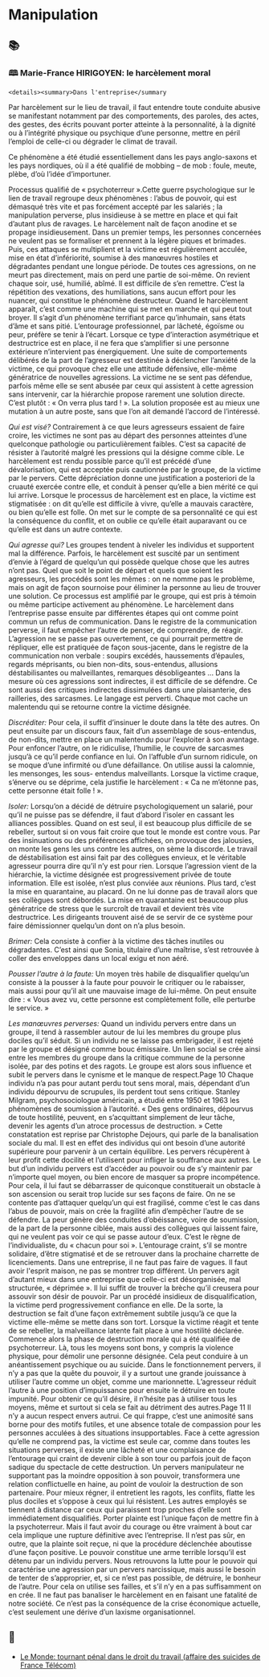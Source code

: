# Manipulation

## 📚
### 🕮 Marie-France HIRIGOYEN: le harcèlement moral

    <details><summary>Dans l'entreprise</summary
Par harcèlement sur le lieu de travail, il faut entendre toute conduite abusive se
manifestant notamment par des comportements, des paroles, des actes, des gestes, des
écrits pouvant porter atteinte à la personnalité, à la dignité ou à l’intégrité physique ou
psychique d’une personne, mettre en péril l’emploi de celle-ci ou dégrader le climat de
travail.

Ce phénomène a été étudié essentiellement dans les pays anglo-saxons et les
pays nordiques, où il a été qualifié de mobbing – de mob : foule, meute, plèbe, d’où
l’idée d’importuner.

Processus qualifié de « psychoterreur ».Cette guerre psychologique sur le lien de travail regroupe deux phénomènes : l’abus de pouvoir, qui est démasqué très vite et pas forcément accepté par les salariés ; la manipulation perverse, plus insidieuse à se mettre en place et qui fait
d’autant plus de ravages.
Le harcèlement naît de façon anodine et se propage insidieusement. Dans un
premier temps, les personnes concernées ne veulent pas se formaliser et prennent à la
légère piques et brimades. Puis, ces attaques se multiplient et la victime est
régulièrement acculée, mise en état d’infériorité, soumise à des manœuvres hostiles et
dégradantes pendant une longue période.
De toutes ces agressions, on ne meurt pas directement, mais on perd une partie
de soi-même. On revient chaque soir, usé, humilié, abîmé. Il est difficile de s’en
remettre.
C’est la répétition des vexations, des humiliations, sans aucun effort pour les
nuancer, qui constitue le phénomène destructeur.
Quand le harcèlement apparaît, c’est comme une machine qui se met en marche
et qui peut tout broyer.
Il s’agit d’un phénomène terrifiant parce qu’inhumain, sans états d’âme et sans
pitié.
L’entourage professionnel, par lâcheté, égoïsme ou peur, préfère se tenir à
l’écart.
Lorsque ce type d’interaction asymétrique et destructrice est en place, il ne fera
que s’amplifier si une personne extérieure n’intervient pas énergiquement.
Une suite de comportements délibérés de la part de l’agresseur est destinée à
déclencher l’anxiété de la victime, ce qui provoque chez elle une attitude défensive,
elle-même génératrice de nouvelles agressions.
La victime ne se sent pas défendue, parfois même elle se sent abusée par ceux
qui assistent à cette agression sans intervenir, car la hiérarchie propose rarement une
solution directe. C’est plutôt : « On verra plus tard ! ». La solution proposée est au
mieux une mutation à un autre poste, sans que l’on ait demandé l’accord de l’intéressé.

_Qui est visé?_
Contrairement à ce que leurs agresseurs essaient de faire croire, les victimes ne
sont pas au départ des personnes atteintes d’une quelconque pathologie ou
particulièrement faibles.
C’est sa capacité de résister à l’autorité malgré les pressions qui la désigne comme cible.
Le harcèlement est rendu possible parce qu’il est précédé d’une dévalorisation,
qui est acceptée puis cautionnée par le groupe, de la victime par le pervers. Cette
dépréciation donne une justification a posteriori de la cruauté exercée contre elle, et
conduit à penser qu’elle a bien mérité ce qui lui arrive.
Lorsque le processus de harcèlement est en place, la victime est stigmatisée : on
dit qu’elle est difficile à vivre, qu’elle a mauvais caractère, ou bien qu’elle est folle. On
met sur le compte de sa personnalité ce qui est la conséquence du conflit, et on oublie ce
qu’elle était auparavant ou ce qu’elle est dans un autre contexte.

_Qui agresse qui?_
Les groupes tendent à niveler les individus et supportent mal la différence.
Parfois, le harcèlement est suscité par un sentiment d’envie à l’égard de
quelqu’un qui possède quelque chose que les autres n’ont pas.
Quel que soit le point de départ et quels que soient les agresseurs, les procédés
sont les mêmes : on ne nomme pas le problème, mais on agit de façon sournoise pour
éliminer la personne au lieu de trouver une solution. Ce processus est amplifié par le
groupe, qui est pris à témoin ou même participe activement au phénomène.
Le harcèlement dans l’entreprise passe ensuite par différentes étapes qui ont
comme point commun un refus de communication.
Dans le registre de la communication perverse, il faut empêcher l’autre de
penser, de comprendre, de réagir.
L’agression ne se passe pas ouvertement, ce qui pourrait permettre de répliquer,
elle est pratiquée de façon sous-jacente, dans le registre de la communication non
verbale : soupirs excédés, haussements d’épaules, regards méprisants, ou bien non-dits,
sous-entendus, allusions déstabilisantes ou malveillantes, remarques désobligeantes ...
Dans la mesure où ces agressions sont indirectes, il est difficile de se défendre.
Ce sont aussi des critiques indirectes dissimulées dans une plaisanterie, des
railleries, des sarcasmes.
Le langage est perverti. Chaque mot cache un malentendu qui se retourne contre
la victime désignée.

_Discréditer:_
Pour cela, il suffit d’insinuer le doute dans la tête des autres.
On peut ensuite par un discours faux, fait d’un assemblage de sous-entendus, de
non-dits, mettre en place un malentendu pour l’exploiter à son avantage.
Pour enfoncer l’autre, on le ridiculise, l’humilie, le couvre de sarcasmes jusqu’à
ce qu’il perde confiance en lui. On l’affuble d’un surnom ridicule, on se moque d’une
infirmité ou d’une défaillance. On utilise aussi la calomnie, les mensonges, les sous-
entendus malveillants.
Lorsque la victime craque, s’énerve ou se déprime, cela justifie le harcèlement :
« Ca ne m’étonne pas, cette personne était folle ! ».

_Isoler:_
Lorsqu’on a décidé de détruire psychologiquement un salarié, pour qu’il ne
puisse pas se défendre, il faut d’abord l’isoler en cassant les alliances possibles. Quand
on est seul, il est beaucoup plus difficile de se rebeller, surtout si on vous fait croire que
tout le monde est contre vous.
Par des insinuations ou des préférences affichées, on provoque des jalousies, on
monte les gens les uns contre les autres, on sème la discorde. Le travail de
déstabilisation est ainsi fait par des collègues envieux, et le véritable agresseur pourra
dire qu’il n’y est pour rien.
Lorsque l’agression vient de la hiérarchie, la victime désignée est progressivement privée de toute information. Elle est isolée, n’est plus conviée aux réunions.
Plus tard, c’est la mise en quarantaine, au placard. On ne lui donne pas de travail
alors que ses collègues sont débordés.
La mise en quarantaine est beaucoup plus génératrice de stress que le surcroît de
travail et devient très vite destructrice.
Les dirigeants trouvent aisé de se servir de ce système pour faire démissionner
quelqu’un dont on n’a plus besoin.

_Brimer:_ Cela consiste à confier à la victime des tâches inutiles ou dégradantes. C’est
ainsi que Sonia, titulaire d’une maîtrise, s’est retrouvée à coller des enveloppes dans un
local exigu et non aéré.

_Pousser l’autre à la faute:_
Un moyen très habile de disqualifier quelqu’un consiste à la pousser à la faute
pour pouvoir le critiquer ou le rabaisser, mais aussi pour qu’il ait une mauvaise image
de lui-même.
On peut ensuite dire : « Vous avez vu, cette personne est complètement folle,
elle perturbe le service. »

_Les manœuvres perverses:_
Quand un individu pervers entre dans un groupe, il tend à rassembler autour de
lui les membres du groupe plus dociles qu’il séduit.
Si un individu ne se laisse pas embrigader, il est rejeté par le groupe et désigné
comme bouc émissaire. Un lien social se crée ainsi entre les membres du groupe dans la
critique commune de la personne isolée, par des potins et des ragots. Le groupe est alors
sous influence et subit le pervers dans le cynisme et le manque de respect.Page 10
Chaque individu n’a pas pour autant perdu tout sens moral, mais, dépendant
d’un individu dépourvu de scrupules, ils perdent tout sens critique.
Stanley Milgram, psychosociologue américain, a étudié entre 1950 et 1963 les
phénomènes de soumission à l’autorité.
« Des gens ordinaires, dépourvus de toute hostilité, peuvent, en s’acquittant
simplement de leur tâche, devenir les agents d’un atroce processus de destruction. »
Cette constatation est reprise par Christophe Dejours, qui parle de la banalisation
sociale du mal. Il est en effet des individus qui ont besoin d’une autorité supérieure pour
parvenir à un certain équilibre. Les pervers récupèrent à leur profit cette docilité et
l’utilisent pour infliger la souffrance aux autres.
Le but d’un individu pervers est d’accéder au pouvoir ou de s’y maintenir par
n’importe quel moyen, ou bien encore de masquer sa propre incompétence. Pour cela, il
lui faut se débarrasser de quiconque constituerait un obstacle à son ascension ou serait
trop lucide sur ses façons de faire.
On ne se contente pas d’attaquer quelqu’un qui est fragilisé, comme c’est le cas
dans l’abus de pouvoir, mais on crée la fragilité afin d’empêcher l’autre de se défendre.
La peur génère des conduites d’obéissance, voire de soumission, de la part de la
personne ciblée, mais aussi des collègues qui laissent faire, qui ne veulent pas voir ce
qui se passe autour d’eux. C’est le règne de l’individualiste, du « chacun pour soi ».
L’entourage craint, s’il se montre solidaire, d’être stigmatisé et de se retrouver dans la
prochaine charrette de licenciements. Dans une entreprise, il ne faut pas faire de vagues.
Il faut avoir l'esprit maison, ne pas se montrer trop différent.
Un pervers agit d’autant mieux dans une entreprise que celle-ci est désorganisée,
mal structurée, « déprimée ». Il lui suffit de trouver la brèche qu’il creusera pour
assouvir son désir de pouvoir.
Par un procédé insidieux de disqualification, la victime perd progressivement
confiance en elle.
De la sorte, la destruction se fait d’une façon extrêmement subtile jusqu’à ce que
la victime elle-même se mette dans son tort.
Lorsque la victime réagit et tente de se rebeller, la malveillance latente fait place
à une hostilité déclarée. Commence alors la phase de destruction morale qui a été
qualifiée de psychoterreur. Là, tous les moyens sont bons, y compris la violence
physique, pour démolir une personne désignée. Cela peut conduire à un anéantissement
psychique ou au suicide.
Dans le fonctionnement pervers, il n’y a pas que la quête du pouvoir, il y a
surtout une grande jouissance à utiliser l’autre comme un objet, comme une
marionnette. L’agresseur réduit l’autre à une position d’impuissance pour ensuite le
détruire en toute impunité. Pour obtenir ce qu’il désire, il n’hésite pas à utiliser tous les
moyens, même et surtout si cela se fait au détriment des autres.Page 11
Il n’y a aucun respect envers autrui.
Ce qui frappe, c’est une animosité sans borne pour des motifs futiles, et une
absence totale de compassion pour les personnes acculées à des situations
insupportables.
Face à cette agression qu’elle ne comprend pas, la victime est seule car, comme
dans toutes les situations perverses, il existe une lâcheté et une complaisance de
l’entourage qui craint de devenir cible à son tour ou parfois jouit de façon sadique du
spectacle de cette destruction.
Un pervers manipulateur ne supportant pas la moindre opposition à son pouvoir,
transformera une relation conflictuelle en haine, au point de vouloir la destruction de
son partenaire.
Pour mieux régner, il entretient les ragots, les conflits, flatte les plus dociles et
s’oppose à ceux qui lui résistent.
Les autres employés se tiennent à distance car ceux qui paraissent trop proches
d’elle sont immédiatement disqualifiés.
Porter plainte est l’unique façon de mettre fin à la psychoterreur. Mais il faut
avoir du courage ou être vraiment à bout car cela implique une rupture définitive avec
l’entreprise. Il n’est pas sûr, en outre, que la plainte soit reçue, ni que la procédure
déclenchée aboutisse d’une façon positive.
Le pouvoir constitue une arme terrible lorsqu’il est détenu par un individu
pervers.
Nous retrouvons la lutte pour le pouvoir qui caractérise une agression par un
pervers narcissique, mais aussi le besoin de tenter de s’approprier, et, si ce n’est pas
possible, de détruire, le bonheur de l’autre. Pour cela on utilise ses failles, et s’il n’y en
a pas suffisamment on en crée.
Il ne faut pas banaliser le harcèlement en en faisant une fatalité de notre société.
Ce n’est pas la conséquence de la crise économique actuelle, c’est seulement une dérive
d’un laxisme organisationnel.    
    </details>


## 📰
* [Le Monde: tournant pénal dans le droit du travail (affaire des suicides de France Télécom)](https://www.lemonde.fr/idees/article/2019/12/21/proces-france-telecom-un-tournant-dans-le-droit-penal-du-travail_6023715_3232.html)

